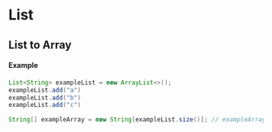 # List

## List to Array

#### Example
```java
List<String> exampleList = new ArrayList<>();
exampleList.add("a")
exampleList.add("b")
exampleList.add("c")

String[] exampleArray = new String[exampleList.size()]; // exampleArray is ['a','b','c']
```
